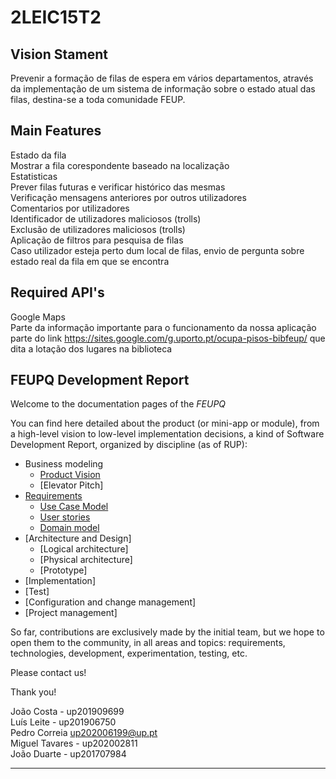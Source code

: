 # 2LEIC15T2


## Vision Stament
Prevenir a formação de filas de espera em vários departamentos, através da implementação de um sistema de informação sobre o estado atual das filas, destina-se a toda comunidade FEUP.<br>

## Main Features
Estado da fila<br>
Mostrar a fila corespondente baseado na localização<br>
Estatisticas<br>
Prever filas futuras e verificar histórico das mesmas<br>
Verificação mensagens anteriores por outros utilizadores<br>
Comentarios por utilizadores<br>
Identificador de utilizadores maliciosos (trolls)<br>
Exclusão de utilizadores maliciosos (trolls)<br>
Aplicação de filtros para pesquisa de filas<br>
Caso utilizador esteja perto dum local de filas, envio de pergunta sobre estado real da fila em que se encontra<br>

## Required API's
Google Maps<br>
Parte da informação importante para o funcionamento da nossa aplicação parte do link https://sites.google.com/g.uporto.pt/ocupa-pisos-bibfeup/ que dita a lotação dos lugares na biblioteca


## FEUPQ Development Report

Welcome to the documentation pages of the _FEUPQ_

You can find here detailed about the product (or mini-app or module), from a high-level vision to low-level implementation decisions, a kind of Software Development Report, organized by discipline (as of RUP): 

* Business modeling 
  * [Product Vision]()
  * [Elevator Pitch]
* [Requirements]()
  * [Use Case Model]()
  * [User stories]()
  * [Domain model]()
* [Architecture and Design]
  * [Logical architecture]
  * [Physical architecture]
  * [Prototype]
* [Implementation]
* [Test]
* [Configuration and change management]
* [Project management]

So far, contributions are exclusively made by the initial team, but we hope to open them to the community, in all areas and topics: requirements, technologies, development, experimentation, testing, etc.

Please contact us! 

Thank you!

João Costa - up201909699<br>
Luís Leite - up201906750<br>
Pedro Correia up202006199@up.pt<br>
Miguel Tavares  - up202002811<br>
João Duarte - up201707984<br>

---
